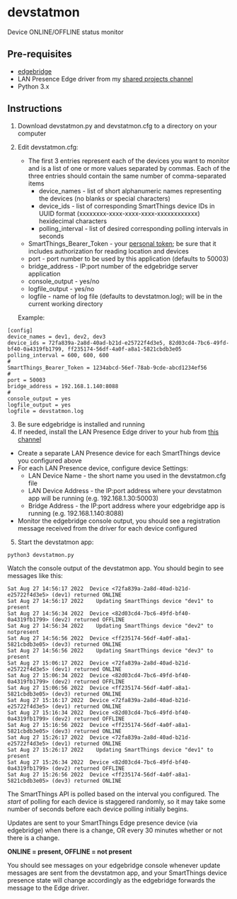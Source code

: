 # devstatmon
Device ONLINE/OFFLINE status monitor

## Pre-requisites
* [edgebridge](https://github.com/toddaustin07/edgebridge)
* LAN Presence Edge driver from my [shared projects channel](https://bestow-regional.api.smartthings.com/invite/d429RZv8m9lo)
* Python 3.x

## Instructions

1. Download devstatmon.py and devstatmon.cfg to a directory on your computer
2) Edit devstatmon.cfg:
    * The first 3 entries represent each of the devices you want to monitor and is a list of one or more values separated by commas.  Each of the three entries should contain the same number of comma-separated items
      * device_names - list of short alphanumeric names representing the devices (no blanks or special characters)
      * device_ids - list of corresponding SmartThings device IDs in UUID format (xxxxxxxx-xxxx-xxxx-xxxx-xxxxxxxxxxxx) hexidecimal characters
      * polling_interval - list of desired corresponding polling intervals in seconds
    * SmartThings_Bearer_Token - your [personal token](https://account.smartthings.com/tokens); be sure that it includes authorization for reading location and devices
    * port - port number to be used by this application (defaults to 50003)
    * bridge_address - IP:port number of the edgebridge server application
    * console_output - yes/no
    * logfile_output - yes/no
    * logfile - name of log file (defaults to devstatmon.log); will be in the current working directory
    
    Example:
 ```
 [config]
device_names = dev1, dev2, dev3
device_ids = 72fa839a-2a8d-40ad-b21d-e25722f4d3e5, 82d03cd4-7bc6-49fd-bf40-0a4319fb1799, ff235174-56df-4a0f-a8a1-5821cbdb3e05
polling_interval = 600, 600, 600
#
SmartThings_Bearer_Token = 1234abcd-56ef-78ab-9cde-abcd1234ef56
#
port = 50003
bridge_address = 192.168.1.140:8088
#
console_output = yes
logfile_output = yes
logfile = devstatmon.log
```
3. Be sure edgebridge is installed and running
4. If needed, install the LAN Presence Edge driver to your hub from [this channel](https://bestow-regional.api.smartthings.com/invite/d429RZv8m9lo)
  * Create a separate LAN Presence device for each SmartThings device you configured above
  * For each LAN Presence device, configure device Settings:
    * LAN Device Name - the short name you used in the devstatmon.cfg file
    * LAN Device Address - the IP:port address where your devstatmon app will be running (e.g. 192.168.1.30:50003)
    * Bridge Address - the IP:port address where your edgebridge app is running (e.g. 192.168.1.140:8088)
  * Monitor the edgebridge console output, you should see a registration message received from the driver for each device configured
5. Start the devstatmon app:
```
python3 devstatmon.py
```

Watch the console output of the devstatmon app.  You should begin to see messages like this:
```
Sat Aug 27 14:56:17 2022  Device <72fa839a-2a8d-40ad-b21d-e25722f4d3e5> (dev1) returned ONLINE
Sat Aug 27 14:56:17 2022  	Updating SmartThings device "dev1" to present
Sat Aug 27 14:56:34 2022  Device <82d03cd4-7bc6-49fd-bf40-0a4319fb1799> (dev2) returned OFFLINE
Sat Aug 27 14:56:34 2022  	Updating SmartThings device "dev2" to notpresent
Sat Aug 27 14:56:56 2022  Device <ff235174-56df-4a0f-a8a1-5821cbdb3e05> (dev3) returned ONLINE
Sat Aug 27 14:56:56 2022  	Updating SmartThings device "dev3" to present
Sat Aug 27 15:06:17 2022  Device <72fa839a-2a8d-40ad-b21d-e25722f4d3e5> (dev1) returned ONLINE
Sat Aug 27 15:06:34 2022  Device <82d03cd4-7bc6-49fd-bf40-0a4319fb1799> (dev2) returned OFFLINE
Sat Aug 27 15:06:56 2022  Device <ff235174-56df-4a0f-a8a1-5821cbdb3e05> (dev3) returned ONLINE
Sat Aug 27 15:16:17 2022  Device <72fa839a-2a8d-40ad-b21d-e25722f4d3e5> (dev1) returned ONLINE
Sat Aug 27 15:16:34 2022  Device <82d03cd4-7bc6-49fd-bf40-0a4319fb1799> (dev2) returned OFFLINE
Sat Aug 27 15:16:56 2022  Device <ff235174-56df-4a0f-a8a1-5821cbdb3e05> (dev3) returned ONLINE
Sat Aug 27 15:26:17 2022  Device <72fa839a-2a8d-40ad-b21d-e25722f4d3e5> (dev1) returned ONLINE
Sat Aug 27 15:26:17 2022  	Updating SmartThings device "dev1" to present
Sat Aug 27 15:26:34 2022  Device <82d03cd4-7bc6-49fd-bf40-0a4319fb1799> (dev2) returned OFFLINE
Sat Aug 27 15:26:56 2022  Device <ff235174-56df-4a0f-a8a1-5821cbdb3e05> (dev3) returned ONLINE
```

The SmartThings API is polled based on the interval you configured.  The *start* of polling for each device is staggered randomly, so it may take some number of seconds before each device polling initially begins.

Updates are sent to your SmartThings Edge presence device (via edgebridge) when there is a change, OR every 30 minutes whether or not there is a change.

**ONLINE = present, OFFLINE = not present**

You should see messages on your edgebridge console whenever update messages are sent from the devstatmon app, and your SmartThings device presence state will change accordingly as the edgebridge forwards the message to the Edge driver.
